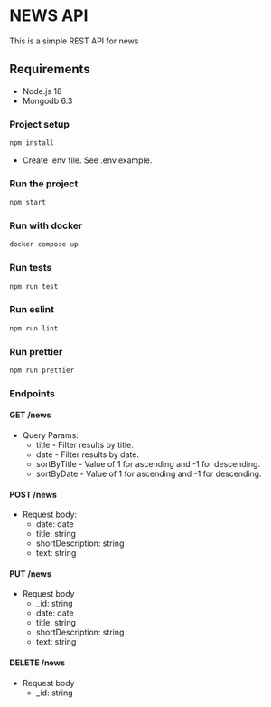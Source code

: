# NEWS API
This is a simple REST API for news

## Requirements

- Node.js 18
- Mongodb 6.3

### Project setup

```bash
npm install
```
- Create .env file. See .env.example.

### Run the project

```bash
npm start
```

### Run with docker

```bash
docker compose up
```

### Run tests

```bash
npm run test
```

### Run eslint

```bash
npm run lint
```

### Run prettier

```bash
npm run prettier
```

### Endpoints

#### GET /news
- Query Params:
    - title - Filter results by title.
    - date - Filter results by date.
    - sortByTitle - Value of 1 for ascending and -1 for descending.
    - sortByDate - Value of 1 for ascending and -1 for descending.

#### POST /news
    
- Request body:
    - date: date
    - title: string
    - shortDescription: string
    - text: string

#### PUT /news

- Request body
    - _id: string
    - date: date
    - title: string
    - shortDescription: string
    - text: string

#### DELETE /news

- Request body
    - _id: string
